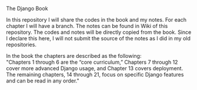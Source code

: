 The Django Book

In this repository I will share the codes in the book and my notes. For each chapter I will have a branch. The notes can be found in Wiki of this repository. 
The codes and notes will be directly copied from the book. Since I declare this here, I will not submit the source of the notes 
as I did in my old repositories.    

In the book the chapters are described as the following:   
"Chapters 1 through 6 are the “core curriculum,” Chapters 7 through 12 cover more advanced Django usage, and Chapter 13 covers deployment. The remaining chapters, 14 through 21, focus on specific Django features and can be read in any order."
